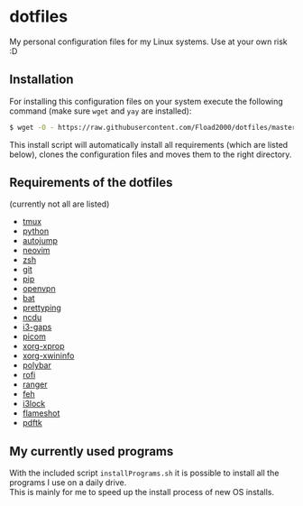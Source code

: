 # dotfiles

My personal configuration files for my Linux systems. Use at your own risk :D


## Installation

For installing this configuration files on your system execute the following command (make sure `wget` and `yay` are installed):
```sh
$ wget -O - https://raw.githubusercontent.com/Fload2000/dotfiles/master/install.sh | bash
```

This install script will automatically install all requirements (which are listed below), clones the configuration files and moves them to the right directory.


## Requirements of the dotfiles

(currently not all are listed)

- [tmux](https://wiki.archlinux.org/index.php/Tmux)
- [python](https://wiki.archlinux.org/index.php/Python)
- [autojump](https://wiki.archlinux.org/index.php/Bash#Autojump)
- [neovim](https://wiki.archlinux.org/index.php/Neovim)
- [zsh](https://wiki.archlinux.org/index.php/Zsh)
- [git](https://wiki.archlinux.org/index.php/git)
- [pip](https://wiki.archlinux.org/index.php/Python#Package_management)
- [openvpn](https://wiki.archlinux.org/index.php/OpenVPN)
- [bat](https://github.com/sharkdp/bat)
- [prettyping](http://denilson.sa.nom.br/prettyping/)
- [ncdu](https://dev.yorhel.nl/ncdu)
- [i3-gaps](https://wiki.archlinux.org/index.php/I3)
- [picom](https://wiki.archlinux.org/index.php/Picom)
- [xorg-xprop](https://www.archlinux.org/packages/extra/x86_64/xorg-xprop/)
- [xorg-xwininfo](https://www.archlinux.org/packages/extra/x86_64/xorg-xwininfo/)
- [polybar](https://github.com/polybar/polybar)
- [rofi](https://wiki.archlinux.org/index.php/Rofi)
- [ranger](https://wiki.archlinux.de/title/Ranger)
- [feh](https://wiki.archlinux.de/title/Feh)
- [i3lock](https://i3wm.org/i3lock/)
- [flameshot](https://flameshot.js.org)
- [pdftk](https://www.archlinux.org/packages/community/any/pdftk/)


## My currently used programs

With the included script `installPrograms.sh` it is possible to install all the programs I use on a daily drive.  
This is mainly for me to speed up the install process of new OS installs.
